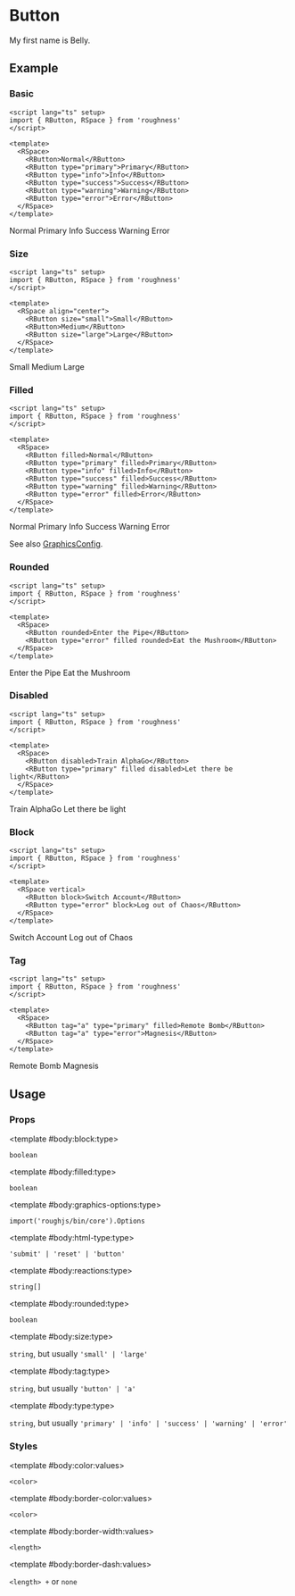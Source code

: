 <script lang="ts" setup>
import { RButton, RDetails, RSpace, RTable } from 'roughness'
</script>

# Button

My first name is Belly.

## Example

### Basic

<RDetails>
  <template #summary>Show Code</template>

```vue
<script lang="ts" setup>
import { RButton, RSpace } from 'roughness'
</script>

<template>
  <RSpace>
    <RButton>Normal</RButton>
    <RButton type="primary">Primary</RButton>
    <RButton type="info">Info</RButton>
    <RButton type="success">Success</RButton>
    <RButton type="warning">Warning</RButton>
    <RButton type="error">Error</RButton>
  </RSpace>
</template>
```

</RDetails>

<RSpace>
  <RButton>Normal</RButton>
  <RButton type="primary">Primary</RButton>
  <RButton type="info">Info</RButton>
  <RButton type="success">Success</RButton>
  <RButton type="warning">Warning</RButton>
  <RButton type="error">Error</RButton>
</RSpace>

### Size

<RDetails>
  <template #summary>Show Code</template>

```vue
<script lang="ts" setup>
import { RButton, RSpace } from 'roughness'
</script>

<template>
  <RSpace align="center">
    <RButton size="small">Small</RButton>
    <RButton>Medium</RButton>
    <RButton size="large">Large</RButton>
  </RSpace>
</template>
```

</RDetails>

<RSpace align="center">
  <RButton size="small">Small</RButton>
  <RButton>Medium</RButton>
  <RButton size="large">Large</RButton>
</RSpace>

### Filled

<RDetails>
  <template #summary>Show Code</template>

```vue
<script lang="ts" setup>
import { RButton, RSpace } from 'roughness'
</script>

<template>
  <RSpace>
    <RButton filled>Normal</RButton>
    <RButton type="primary" filled>Primary</RButton>
    <RButton type="info" filled>Info</RButton>
    <RButton type="success" filled>Success</RButton>
    <RButton type="warning" filled>Warning</RButton>
    <RButton type="error" filled>Error</RButton>
  </RSpace>
</template>
```

</RDetails>

<RSpace>
  <RButton filled>Normal</RButton>
  <RButton type="primary" filled>Primary</RButton>
  <RButton type="info" filled>Info</RButton>
  <RButton type="success" filled>Success</RButton>
  <RButton type="warning" filled>Warning</RButton>
  <RButton type="error" filled>Error</RButton>
</RSpace>

See also [GraphicsConfig](/components/graphics#configuration).

### Rounded

<RDetails>
  <template #summary>Show Code</template>

```vue
<script lang="ts" setup>
import { RButton, RSpace } from 'roughness'
</script>

<template>
  <RSpace>
    <RButton rounded>Enter the Pipe</RButton>
    <RButton type="error" filled rounded>Eat the Mushroom</RButton>
  </RSpace>
</template>
```

</RDetails>

<RSpace>
  <RButton rounded>Enter the Pipe</RButton>
  <RButton type="error" filled rounded>Eat the Mushroom</RButton>
</RSpace>

### Disabled

<RDetails>
  <template #summary>Show Code</template>

```vue
<script lang="ts" setup>
import { RButton, RSpace } from 'roughness'
</script>

<template>
  <RSpace>
    <RButton disabled>Train AlphaGo</RButton>
    <RButton type="primary" filled disabled>Let there be light</RButton>
  </RSpace>
</template>
```

</RDetails>

<RSpace>
  <RButton disabled>Train AlphaGo</RButton>
  <RButton type="primary" filled disabled>Let there be light</RButton>
</RSpace>

### Block

<RDetails>
  <template #summary>Show Code</template>

```vue
<script lang="ts" setup>
import { RButton, RSpace } from 'roughness'
</script>

<template>
  <RSpace vertical>
    <RButton block>Switch Account</RButton>
    <RButton type="error" block>Log out of Chaos</RButton>
  </RSpace>
</template>
```

</RDetails>

<RSpace vertical>
  <RButton block>Switch Account</RButton>
  <RButton type="error" block>Log out of Chaos</RButton>
</RSpace>

### Tag

<RDetails>
  <template #summary>Show Code</template>

```vue
<script lang="ts" setup>
import { RButton, RSpace } from 'roughness'
</script>

<template>
  <RSpace>
    <RButton tag="a" type="primary" filled>Remote Bomb</RButton>
    <RButton tag="a" type="error">Magnesis</RButton>
  </RSpace>
</template>
```

</RDetails>

<RSpace>
  <RButton tag="a" type="primary" filled>Remote Bomb</RButton>
  <RButton tag="a" type="error">Magnesis</RButton>
</RSpace>

## Usage

### Props

<RSpace overflow>
<RTable
  :columns="['name', 'type', 'default', 'description']"
  :rows="['block', 'filled', 'graphics-options', 'html-type', 'reactions', 'rounded', 'size', 'tag', 'type']"
>
  <template #body:*:name="{ row }">{{ row }}</template>

  <template #body:block:type>

  `boolean`

  </template>
  <template #body:block:default>

  `false`

  </template>
  <template #body:block:description>
    Whether the button is displayed as block.
  </template>

  <template #body:filled:type>

  `boolean`

  </template>
  <template #body:filled:default>

  `false`

  </template>
  <template #body:filled:description>
    Whether the button is filled with its color.
  </template>

  <template #body:graphics-options:type>

  `import('roughjs/bin/core').Options`

  </template>
  <template #body:graphics-options:description>

  [Options for Rough.js](https://github.com/rough-stuff/rough/wiki#options).

  See [Graphics Configuration](/components/graphics#component-prop).

  </template>

  <template #body:html-type:type>

  `'submit' | 'reset' | 'button'`

  </template>
  <template #body:html-type:description>

  [The `type` attribute of `HTMLButtonElement`](https://developer.mozilla.org/en-US/docs/Web/API/HTMLButtonElement#htmlbuttonelement.type).

  </template>

  <template #body:reactions:type>

  `string[]`

  </template>
  <template #body:reactions:default>

  `['hover', 'focus', 'active']`

  </template>
  <template #body:reactions:description>

  States that trigger graphics redrawing.

  See [Reactions](/guide/theme#reactions).

  </template>

  <template #body:rounded:type>

  `boolean`

  </template>
  <template #body:rounded:default>

  `false`

  </template>
  <template #body:rounded:description>
    Whether the button is round.
  </template>

  <template #body:size:type>

  `string`, but usually `'small' | 'large'`

  </template>
  <template #body:size:description>
    Button size type. It's actually just a class name, so you can also pass in another value and declare custom styles for it.
  </template>

  <template #body:tag:type>

  `string`, but usually `'button' | 'a'`

  </template>
  <template #body:tag:default>

  `'button'`

  </template>
  <template #body:tag:description>
    HTML tag for rendering the button.
  </template>

  <template #body:type:type>

  `string`, but usually `'primary' | 'info' | 'success' | 'warning' | 'error'`

  </template>
  <template #body:type:description>

  Button style type. It's actually just a class name, so you can also pass in another value and declare custom styles for it.

  See also [Color Styles](/guide/theme#color-styles).

  </template>
</RTable>
</RSpace>

### Styles

<RSpace overflow>
<RTable
  :columns="['name', 'values', 'default', 'description']"
  :rows="['color', 'border-color', 'border-width', 'border-dash']"
>
  <template #body:*:name="{ row }">--r-button-{{ row }}</template>

  <template #body:color:values>

  `<color>`

  </template>
  <template #body:color:default>

  `var(--r-common-text-color)` for `default` `type`, other theme colors for other `type`

  </template>
  <template #body:color:description>
    Color of the button text.
  </template>

  <template #body:border-color:values>

  `<color>`

  </template>
  <template #body:border-color:default>

  `var(--r-button-color)`

  </template>
  <template #body:border-color:description>
    Color of the button border.
  </template>

  <template #body:border-width:values>

  `<length>`

  </template>
  <template #body:border-width:default>

  `2px` when focused or active, `1px` else

  </template>
  <template #body:border-width:description>
    Width of the button border.
  </template>

  <template #body:border-dash:values>

  `<length> +` or `none`

  </template>
  <template #body:border-dash:default>

  `8px` when hovered, `none` else

  </template>
  <template #body:border-dash:description>

  List of comma and/or whitespace separated the lengths of alternating dashes and gaps of the button border.

  An odd number of values will be repeated to yield an even number of values. Thus, `8` is equivalent to `8 8`.

  See [`stroke-dasharray`](https://developer.mozilla.org/en-US/docs/Web/SVG/Attribute/stroke-dasharray).

  </template>
</RTable>
</RSpace>
